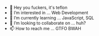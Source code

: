 - 👋 Hey you fuckers, it's teflon
- 👀 I’m interested in ... Web Development
- 🌱 I’m currently learning ... JavaScript, SQL
- 💞️ I’m looking to collaborate on ... huh?
- 📫 How to reach me ... GTFO BWAH

<!---
teflonblock/teflonblock is a ✨ special ✨ repository because its `README.md` (this file) appears on your GitHub profile.
You can click the Preview link to take a look at your changes.
--->
